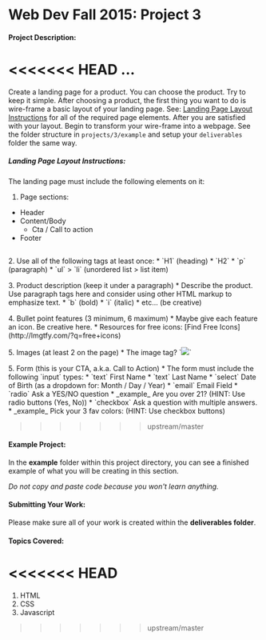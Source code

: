 # Web Dev Fall 2015: Project 3

#### Project Description:
<<<<<<< HEAD
...
=======
Create a landing page for a product. You can choose the product. Try to keep it simple. After choosing a product, the first thing you want to do is wire-frame a basic layout of your landing page. See: [Landing Page Layout Instructions](#landing-page-layout-instructions) for all of the required page elements. After you are satisfied with your layout. Begin to transform your wire-frame into a webpage. See the folder structure in `projects/3/example` and setup your `deliverables` folder the same way. 


##### Landing Page Layout Instructions:
The landing page must include the following elements on it:

1. Page sections:
  * Header
  * Content/Body
    * Cta / Call to action
  * Footer
<div style="height:15px"></div>  
2. Use all of the following tags at least once:
  * `H1` (heading)
  * `H2`
  * `p` (paragraph)
  * `ul` > `li` (unordered list > list item)
<div style="height:15px"></div>  
3. Product description (keep it under a paragraph)
  * Describe the product. Use paragraph tags here and consider using other HTML markup to emphasize text.
    * `b` (bold)
    * `i` (italic)
    * etc... (be creative)
<div style="height:15px"></div>  
4. Bullet point features (3 minimum, 6 maximum)
  * Maybe give each feature an icon. Be creative here.
  * Resources for free icons: [Find Free Icons](http://lmgtfy.com/?q=free+icons)
<div style="height:15px"></div>  
5. Images (at least 2 on the page)
  * The image tag? `<img src="path/to/your/saved/image.ext">`
<div style="height:15px"></div>  
5. Form (this is your CTA, a.k.a. Call to Action)
  * The form must include the following `input` types:
    * `text` First Name
    * `text` Last Name
    * `select` Date of Birth (as a dropdown for: Month / Day / Year)
    * `email` Email Field
    * `radio` Ask a YES/NO question
      * _example_ Are you over 21? (HINT: Use radio buttons (Yes, No))
    * `checkbox` Ask a question with multiple answers.
      * _example_ Pick your 3 fav colors: (HINT: Use checkbox buttons)

>>>>>>> upstream/master

#### Example Project:
In the **example** folder within this project directory, you can see a finished example of what you will be creating in this section.

*Do not copy and paste code because you won't learn anything.*

#### Submitting Your Work:
Please make sure all of your work is created within the **deliverables folder**.

#### Topics Covered:
<<<<<<< HEAD
=======
1. HTML
2. CSS
3. Javascript
>>>>>>> upstream/master

